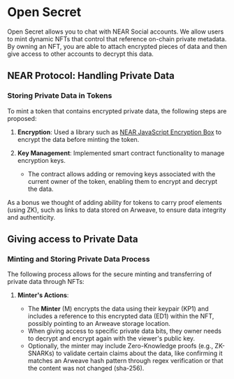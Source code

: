 # Open Secret

Open Secret allows you to chat with NEAR Social accounts. We allow users to mint dynamic NFTs that control that reference on-chain private metadata. By owning an NFT, you are able to attach encrypted pieces of data and then give access to other accounts to decrypt this data.

## NEAR Protocol: Handling Private Data 

### Storing Private Data in Tokens

To mint a token that contains encrypted private data, the following steps are proposed:

1. **Encryption**: Used a library such as [NEAR JavaScript Encryption Box](https://github.com/NEARFoundation/near-js-encryption-box/tree/main) to encrypt the data before minting the token.

2. **Key Management**: Implemented smart contract functionality to manage encryption keys.

   - The contract allows adding or removing keys associated with the current owner of the token, enabling them to encrypt and decrypt the data.

As a bonus we thought of adding ability for tokens to carry proof elements (using ZK), such as links to data stored on Arweave, to ensure data integrity and authenticity.

## Giving access to Private Data

### Minting and Storing Private Data Process

The following process allows for the secure minting and transferring of private data through NFTs:

1. **Minter's Actions**:

   - The **Minter** (M) encrypts the data using their keypair (KP1) and includes a reference to this encrypted data (ED1) within the NFT, possibly pointing to an Arweave storage location.
   - When giving access to specific private data bits, they owner needs to decrypt and encrypt again with the viewer's public key.
   - Optionally, the minter may include Zero-Knowledge proofs (e.g., ZK-SNARKs) to validate certain claims about the data, like confirming it matches an Arweave hash pattern through regex verification or that the content was not changed (sha-256).
